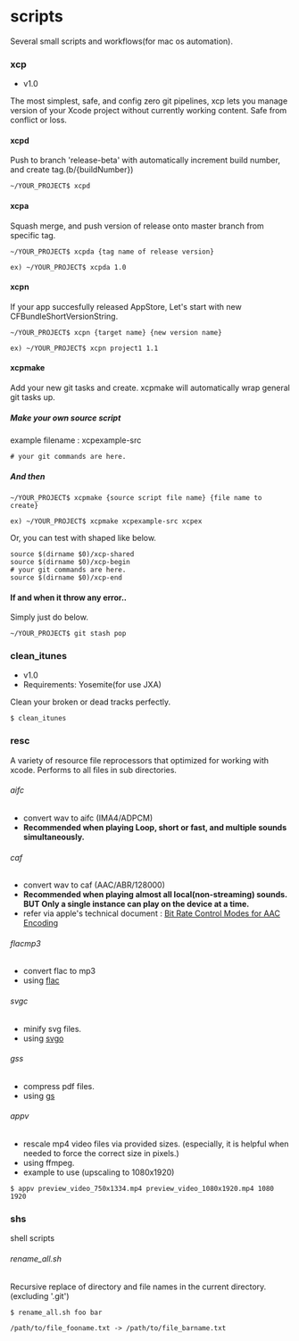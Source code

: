 # scripts
Several small scripts and workflows(for mac os automation).

### xcp
- v1.0

The most simplest, safe, and config zero git pipelines, xcp lets you manage version of your Xcode project without currently working content. Safe from conflict or loss.

#### xcpd

Push to branch 'release-beta' with automatically increment build number, and create tag.(b/{buildNumber})

```
~/YOUR_PROJECT$ xcpd
```

#### xcpa

Squash merge, and push version of release onto master branch from specific tag.

```
~/YOUR_PROJECT$ xcpda {tag name of release version}

ex) ~/YOUR_PROJECT$ xcpda 1.0
```

#### xcpn

If your app succesfully released AppStore, Let's start with new CFBundleShortVersionString.

```
~/YOUR_PROJECT$ xcpn {target name} {new version name}

ex) ~/YOUR_PROJECT$ xcpn project1 1.1
```

#### xcpmake

Add your new git tasks and create. xcpmake will automatically wrap general git tasks up.

##### Make your own source script
example filename : xcpexample-src

```
# your git commands are here.
```

##### And then
```
~/YOUR_PROJECT$ xcpmake {source script file name} {file name to create}

ex) ~/YOUR_PROJECT$ xcpmake xcpexample-src xcpex
```

Or, you can test with shaped like below.

```
source $(dirname $0)/xcp-shared
source $(dirname $0)/xcp-begin
# your git commands are here.
source $(dirname $0)/xcp-end
```

#### If and when it throw any error..

Simply just do below.
```
~/YOUR_PROJECT$ git stash pop
```

### clean_itunes
- v1.0
- Requirements: Yosemite(for use JXA)


Clean your broken or dead tracks perfectly.

```
$ clean_itunes
```

### resc
A variety of resource file reprocessors that optimized for working with xcode. Performs to all files in sub directories.

###### aifc
- convert wav to aifc (IMA4/ADPCM)
- **Recommended when playing Loop, short or fast, and multiple sounds simultaneously.**

###### caf
- convert wav to caf (AAC/ABR/128000)
- **Recommended when playing almost all local(non-streaming) sounds. BUT Only a single instance can play on the device at a time.**
- refer via apple's technical document : [Bit Rate Control Modes for AAC Encoding](https://developer.apple.com/library/ios/technotes/tn2271/_index.html)

###### flacmp3
- convert flac to mp3
- using [flac](http://xiph.org/flac/)

###### svgc
- minify svg files.
- using [svgo](https://github.com/svg/svgo)

###### gss
- compress pdf files.
- using [gs](http://www.ghostscript.com/)

###### appv
- rescale mp4 video files via provided sizes. (especially, it is helpful when needed to force the correct size in pixels.)
- using ffmpeg.
- example to use (upscaling to 1080x1920)
```
$ appv preview_video_750x1334.mp4 preview_video_1080x1920.mp4 1080 1920
```

### shs

shell scripts

###### rename_all.sh

Recursive replace of directory and file names in the current directory. (excluding '.git')

```
$ rename_all.sh foo bar

/path/to/file_fooname.txt -> /path/to/file_barname.txt
```
